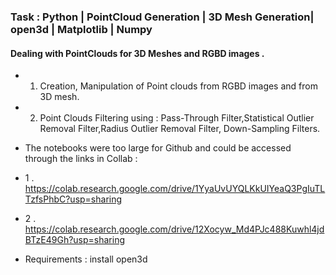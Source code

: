 ### Task : Python | PointCloud Generation | 3D Mesh Generation| open3d | Matplotlib | Numpy

#### Dealing with PointClouds for 3D Meshes and RGBD images .
* 1. Creation, Manipulation of Point clouds from RGBD images and from 3D mesh.
* 2. Point Clouds Filtering using : Pass-Through Filter,Statistical Outlier Removal Filter,Radius Outlier Removal Filter, Down-Sampling Filters.

* The notebooks were too large for Github and could be accessed through the links in Collab : 
* 1 . https://colab.research.google.com/drive/1YyaUvUYQLKkUIYeaQ3PgIuTLTzfsPhbC?usp=sharing
* 2 . https://colab.research.google.com/drive/12Xocyw_Md4PJc488Kuwhl4jdBTzE49Gh?usp=sharing


* Requirements : install open3d
